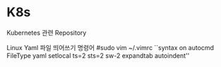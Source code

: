 # K8s

Kubernetes 관련 Repository

Linux Yaml 파일 띄어쓰기 명령어
#sudo vim ~/.vimrc
``syntax on
autocmd FileType yaml setlocal ts=2 sts=2 sw-2 expandtab autoindent''
